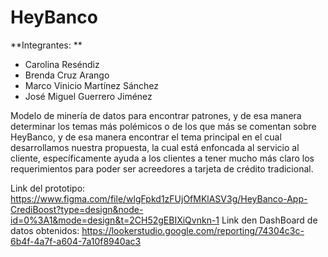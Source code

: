 # HeyBanco

**Integrantes: **
- Carolina Reséndiz
- Brenda Cruz Arango
- Marco Vinicio Martínez Sánchez
- José Miguel Guerrero Jiménez

Modelo de minería de datos para encontrar patrones, y de esa manera determinar los temas más polémicos o de los que más se comentan sobre HeyBanco, y de esa manera encontrar el tema principal en el cual desarrollamos nuestra propuesta, la cual está enfoncada al servicio al cliente, específicamente ayuda a los clientes a tener mucho más claro los requerimientos para poder ser acreedores a tarjeta de crédito tradicional. 

Link del prototipo: https://www.figma.com/file/wlgFpkd1zFUjOfMKlASV3g/HeyBanco-App-CrediBoost?type=design&node-id=0%3A1&mode=design&t=2CH52gEBIXiQvnkn-1
Link den DashBoard de datos obtenidos: https://lookerstudio.google.com/reporting/74304c3c-6b4f-4a7f-a604-7a10f8940ac3
